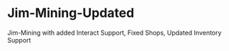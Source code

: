# Jim-Mining-Updated
 Jim-Mining with added Interact Support, Fixed Shops, Updated Inventory Support
